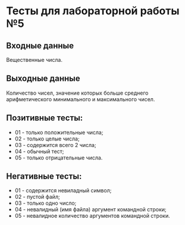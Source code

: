 # Тесты для лабораторной работы №5

## Входные данные 
Вещественные числа.

## Выходные данные
Количество чисел, значение которых больше среднего арифметического минимального и максимального чисел.

## Позитивные тесты:
 - 01 - только положительные числа; 
 - 02 - только целые числа;
 - 03 - содержится всего 2 числа;
 - 04 - обычный тест;
 - 05 - только отрицательные числа.

## Негативные тесты:
 - 01 - содержится невиладный символ;
 - 02 - пустой файл;
 - 03 - только одно число;
 - 04 - невалидный (имя файла) аргумент командной строки;
 - 05 - невалидное количество аргументов командной строки.
